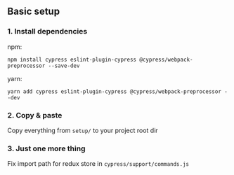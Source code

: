 ## Basic setup


### 1. Install dependencies

npm:
```
npm install cypress eslint-plugin-cypress @cypress/webpack-preprocessor --save-dev
```

yarn:
```
yarn add cypress eslint-plugin-cypress @cypress/webpack-preprocessor --dev
```

### 2. Copy & paste

Copy everything from `setup/` to your project root dir

### 3. Just one more thing

Fix import path for redux store in `cypress/support/commands.js`